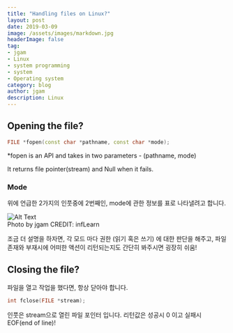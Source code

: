 ```yaml
---
title: "Handling files on Linux?"
layout: post
date: 2019-03-09
image: /assets/images/markdown.jpg
headerImage: false
tag:
- jgam
- Linux
- system programming
- system
- Operating system
category: blog
author: jgam
description: Linux
---
```


## Opening the file?
```C++
FILE *fopen(const char *pathname, const char *mode);
```

*fopen is an API and takes in two parameters - (pathname, mode)

It returns file pointer(stream) and Null when it fails.

### Mode
위에 언급한 2가지의 인풋중에 2번째인, mode에 관한 정보를 표로 나타낼려고 합니다.
<div class="side-by-side">
    <div class="tocenter">
        <img class="image" src="{{ site.url }}/{{ site.linux8 }}" alt="Alt Text">
        <figcaption class="caption">Photo by jgam CREDIT: infLearn</figcaption>
    </div>
</div>

조금 더 설명을 하자면, 각 모드 마다 권한 (읽기 혹은 쓰기) 에 대한 판단을 해주고, 파일 존재와 부재시에 어떠한 액션이 리턴되는지도 간단히 봐주시면 굉장히 쉬움!

## Closing the file?
파일을 열고 작업을 했다면, 항상 닫아야 합니다.

```C
int fclose(FILE *stream);
```

인풋은 stream으로 열린 파일 포인터 입니다. 리턴값은 성공시 0 이고 실패시 EOF(end of line)!


